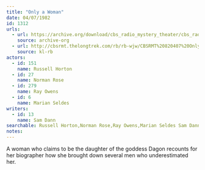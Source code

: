 ```yaml
---
title: "Only a Woman"
date: 04/07/1982
id: 1312
urls: 
  - url: https://archive.org/download/cbs_radio_mystery_theater/cbs_radio_mystery_theater-1301-1350.zip/cbs_radio_mystery_theater-1301-1350%2Fcbsrmt_1312_only_a_woman.mp3
    source: archive-org
  - url: http://cbsrmt.thelongtrek.com/rb/rb-wjw/CBSRMT%20820407%20Only%20A%20Woman_wjw.mp3
    source: kl-rb
actors:  
  - id: 151
    name: Russell Horton  
  - id: 27
    name: Norman Rose  
  - id: 279
    name: Ray Owens  
  - id: 6
    name: Marian Seldes
writers:  
  - id: 13
    name: Sam Dann
searchable: Russell Horton,Norman Rose,Ray Owens,Marian Seldes Sam Dann
notes:  
---
```

A woman who claims to be the daughter of the goddess Dagon recounts for her biographer how she brought down several men who underestimated her.
